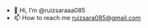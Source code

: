 - 👋 Hi, I’m @ruizsaraaa085
- 📫 How to reach me ruizsara085@gmail.com

<!---
ruizsaraaa085/ruizsaraaa085 is a ✨ special ✨ repository because its `README.md` (this file) appears on your GitHub profile.
You can click the Preview link to take a look at your changes.
--->
